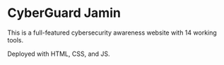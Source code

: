 # CyberGuard Jamin

This is a full-featured cybersecurity awareness website with 14 working tools.

Deployed with HTML, CSS, and JS.